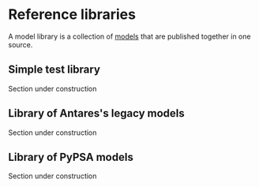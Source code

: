 # Reference libraries

A model library is a collection of [models](libraries.md#models) that are published together in one source.  


## Simple test library

Section under construction

## Library of Antares's legacy models

Section under construction


## Library of PyPSA models

Section under construction
